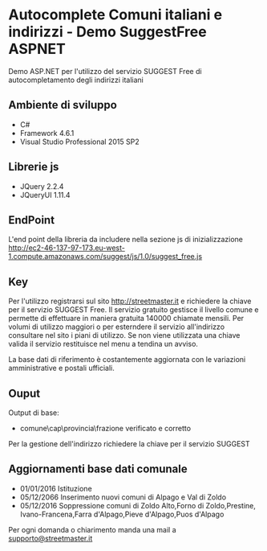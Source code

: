 #  Autocomplete Comuni italiani e indirizzi - Demo SuggestFree ASPNET
Demo ASP.NET per l'utilizzo del servizio SUGGEST Free di autocompletamento degli indirizzi italiani

## Ambiente di sviluppo
  - C#
  - Framework 4.6.1
  - Visual Studio Professional 2015 SP2
  
## Librerie js
  - JQuery 2.2.4
  - JQueryUI 1.11.4
 
## EndPoint
L'end point della libreria da includere nella sezione js di inizializzazione 
    http://ec2-46-137-97-173.eu-west-1.compute.amazonaws.com/suggest/js/1.0/suggest_free.js

## Key
Per l'utilizzo registrarsi sul sito http://streetmaster.it e richiedere la chiave per il servizio SUGGEST Free.
Il servizio gratuito gestisce il livello comune e permette di effettuare in maniera gratuita 140000 chiamate mensili. 
Per volumi di utilizzo maggiori o per esterndere il servizio all'indirizzo consultare nel sito i piani di utilizzo.
Se non viene utilizzata una chiave valida il servizio restituisce nel menu a tendina un avviso.

La base dati di riferimento è costantemente aggiornata con le variazioni amministrative e postali ufficiali.
  
## Ouput
Output di base:
  - comune\cap\provincia\frazione verificato e corretto
  
 Per la gestione dell'indirizzo richiedere la chiave per il servizio SUGGEST
  
## Aggiornamenti base dati comunale
  - 01/01/2016 Istituzione
  - 05/12/2066 Inserimento nuovi comuni di Alpago e Val di Zoldo
  - 05/12/2016 Soppressione comuni di Zoldo Alto,Forno di Zoldo,Prestine, Ivano-Francena,Farra d'Alpago,Pieve d'Alpago,Puos d'Alpago
  
Per ogni domanda o chiarimento manda una mail a supporto@streetmaster.it
